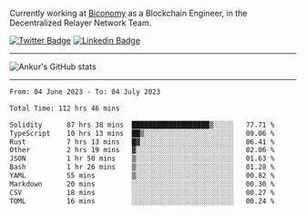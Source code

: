 Currently working at [Biconomy](https://biconomy.io/) as a Blockchain Engineer, in the Decentralized Relayer Network Team.

 [![Twitter Badge](https://img.shields.io/badge/-@ankurdubey521-1ca0f1?style=flat-square&labelColor=1ca0f1&logo=twitter&logoColor=white&link=https://twitter.com/ankurdubey521)](https://twitter.com/ankurdubey521) [![Linkedin Badge](https://img.shields.io/badge/-ankurdubey521-blue?style=flat-square&logo=Linkedin&logoColor=white&link=https://www.linkedin.com/in/ankurdubey521/)](https://www.linkedin.com/in/ankurdubey521/)

<hr/>

![Ankur's GitHub stats](https://github-readme-stats.vercel.app/api?username=ankurdubey521&count_private=true&theme=radical)

<hr/>

<!--START_SECTION:waka-->

```txt
From: 04 June 2023 - To: 04 July 2023

Total Time: 112 hrs 46 mins

Solidity      87 hrs 38 mins  ███████████████████▒░░░░░   77.71 %
TypeScript    10 hrs 13 mins  ██▒░░░░░░░░░░░░░░░░░░░░░░   09.06 %
Rust          7 hrs 13 mins   █▓░░░░░░░░░░░░░░░░░░░░░░░   06.41 %
Other         2 hrs 19 mins   ▓░░░░░░░░░░░░░░░░░░░░░░░░   02.06 %
JSON          1 hr 50 mins    ▒░░░░░░░░░░░░░░░░░░░░░░░░   01.63 %
Bash          1 hr 26 mins    ▒░░░░░░░░░░░░░░░░░░░░░░░░   01.28 %
YAML          55 mins         ▒░░░░░░░░░░░░░░░░░░░░░░░░   00.82 %
Markdown      20 mins         ░░░░░░░░░░░░░░░░░░░░░░░░░   00.30 %
CSV           18 mins         ░░░░░░░░░░░░░░░░░░░░░░░░░   00.27 %
TOML          16 mins         ░░░░░░░░░░░░░░░░░░░░░░░░░   00.24 %
```

<!--END_SECTION:waka-->
